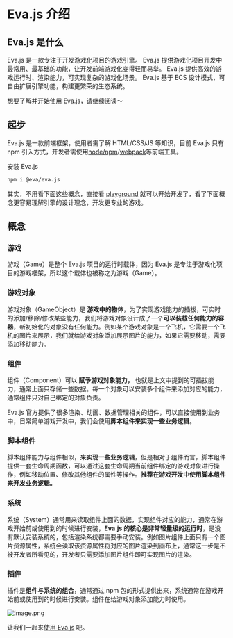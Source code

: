 # Eva.js 介绍

## Eva.js 是什么
Eva.js 是一款专注于开发游戏化项目的游戏引擎。
Eva.js 提供游戏化项目开发中最常用、最基础的功能，让开发前端游戏化变得轻而易举。
Eva.js 提供高效的游戏运行时、渲染能力，可实现复杂的游戏化场景。
Eva.js 基于 ECS 设计模式，可自由扩展引擎功能，构建更繁荣的生态系统。


想要了解并开始使用 Eva.js，请继续阅读～


## 起步
Eva.js 是一款前端框架，使用者需了解 HTML/CSS/JS 等知识，目前 Eva.js 只有 npm 引入方式，开发者需使用[node/npm](https://nodejs.org/)/[webpack](https://webpack.js.org/)等前端工具。


安装 Eva.js

```bash
npm i @eva/eva.js
```


其实，不用看下面这些概念，直接看 [playground](https://eva.alibaba-inc.com/playground/image) 就可以开始开发了，看了下面概念更容易理解引擎的设计理念，开发更专业的游戏。


## 概念
### 游戏

游戏（Game）是整个 Eva.js 项目的运行时载体，因为 Eva.js 是专注于游戏化项目的游戏框架，所以这个载体也被称之为游戏（Game）。

### 游戏对象

游戏对象（GameObject）是 **游戏中的物体**，为了实现游戏能力的插拔，可实时的添加/移除/修改某些能力，我们将游戏对象设计成了一个**可以装载任何能力的容器**，新初始化的对象没有任何能力。例如某个游戏对象是一个飞机，它需要一个飞机的图片来展示，我们就给游戏对象添加展示图片的能力，如果它需要移动，需要添加移动能力。

### 组件

组件（Component）可以 **赋予游戏对象能力，** 也就是上文中提到的可插拔能力，通常上面只存储一些数据。每一个对象可以安装多个组件来添加对应的能力，通常组件只对自己绑定的对象负责。

Eva.js 官方提供了很多渲染、动画、数据管理相关的组件，可以直接使用到业务中，日常简单游戏开发中，我们会使用**脚本组件来实现一些业务逻辑**。

### 脚本组件

脚本组件能力与组件相似，**来实现一些业务逻辑**，但是相对于组件而言，脚本组件提供一套生命周期函数，可以通过这套生命周期当前组件绑定的游戏对象进行操作，例如移动位置、修改其他组件的属性等操作。**推荐在游戏开发中使用脚本组件来开发业务逻辑。**

### 系统

系统（System）通常用来读取组件上面的数据，实现组件对应的能力，通常在游戏开始前或使用到的时候进行安装，**Eva.js 的核心是非常轻量级的运行时**，是没有默认安装系统的，包括渲染系统都需要手动安装。例如图片组件上面只有一个图片资源属性，系统会读取该资源属性将对应的图片渲染到画布上，通常这一步是不被开发者所看见的，开发者只需要添加图片组件即可实现图片的渲染。

### 插件

插件是**组件与系统的组合**，通常通过 npm 包的形式提供出来，系统通常在游戏开始前或使用到的时候进行安装。组件在给游戏对象添加能力时使用。

![image.png](https://gw.alicdn.com/imgextra/i1/O1CN01NLc5R21Y9NCS6Hb6q_!!6000000003016-2-tps-1491-946.png)

让我们一起来[使用 Eva.js](/tutorials/quickstart) 吧。

<br/>
<br/>
<br/>
<br/>
<br/>
<br/>